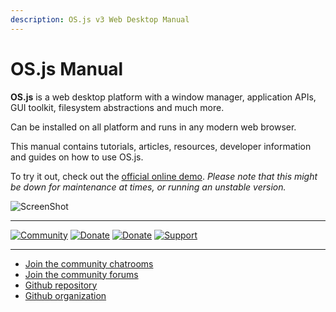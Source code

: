 ```yaml
---
description: OS.js v3 Web Desktop Manual
---
```


# OS.js Manual

**OS.js** is a web desktop platform with a window manager, application APIs, GUI toolkit, filesystem abstractions and much more.

Can be installed on all platform and runs in any modern web browser.

This manual contains tutorials, articles, resources, developer information and guides on how to use OS.js.

To try it out, check out the [official online demo](https://demo.os-js.org/). *Please note that this might be down for maintenance at times, or running an unstable version.*

![ScreenShot](https://www.os-js.org/screenshot.png)


---

[![Community](https://img.shields.io/badge/join-community-green.svg)](https://community.os-js.org/)
[![Donate](https://img.shields.io/badge/liberapay-donate-yellowgreen.svg)](https://liberapay.com/os-js/)
[![Donate](https://img.shields.io/badge/paypal-donate-yellow.svg)](https://www.paypal.com/cgi-bin/webscr?cmd=_donations&business=andersevenrud%40gmail%2ecom&lc=NO&currency_code=USD&bn=PP%2dDonationsBF%3abtn_donate_SM%2egif%3aNonHosted)
[![Support](https://img.shields.io/badge/patreon-support-orange.svg)](https://www.patreon.com/user?u=2978551&ty=h&u=2978551)

---

* [Join the community chatrooms](https://gitter.im/os-js/OS.js)
* [Join the community forums](https://community.os-js.org/)
* [Github repository](https://github.com/os-js/OS.js/tree/v3/)
* [Github organization](https://github.com/os-js)
